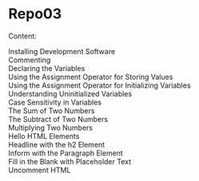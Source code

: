 # Repo03

Content: 

Installing Development Software<br>
Commenting<br>
Declaring the Variables<br>
Using the Assignment Operator for Storing Values<br>
Using the Assignment Operator for Initializing Variables<br>
Understanding Uninitialized Variables<br>
Case Sensitivity in Variables <br>
The Sum of Two Numbers <br>
The Subtract of Two Numbers<br>
Multiplying Two Numbers<br>
Hello HTML Elements<br>
Headline with the h2 Element<br>
Inform with the Paragraph Element<br>
Fill in the Blank with Placeholder Text<br>
Uncomment HTML
